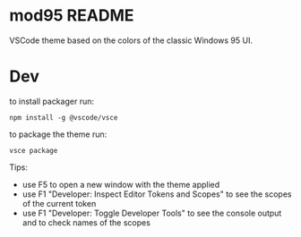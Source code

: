 # mod95 README

VSCode theme based on the colors of the classic Windows 95 UI.


# Dev


to install packager run:

```npm install -g @vscode/vsce ```

to package the theme run:

```vsce package```


Tips:

- use F5 to open a new window with the theme applied
- use F1 "Developer: Inspect Editor Tokens and Scopes" to see the scopes of the current token
- use F1 "Developer: Toggle Developer Tools" to see the console output and to check names of the scopes

